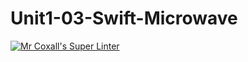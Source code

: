 # Unit1-03-Swift-Microwave
[![Mr Coxall's Super Linter](https://github.com/ICS4U-Programming-AlexanderM/Unit1-03-Swift-Microwave/workflows/Mr%20Coxall's%20Super%20Linter/badge.svg)](https://github.com/ICS4U-Programming-AlexanderM/Unit1-03-Swift-Microwave/actions/)
